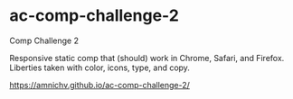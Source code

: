 # ac-comp-challenge-2
Comp Challenge 2

Responsive static comp that (should) work in Chrome, Safari, and Firefox. Liberties taken with color, icons, type, and copy. 


https://amnichv.github.io/ac-comp-challenge-2/
